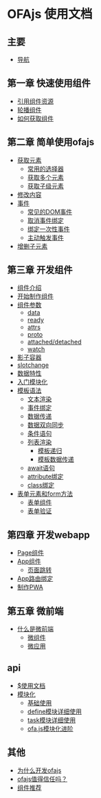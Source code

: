 # OFAjs 使用文档

## 主要
* [导航](docs/guide.md)

## 第一章 快速使用组件
* [引用组件资源](docs/chapter1/guide.md)
* [轮播组件](docs/chapter1/smpl.md)
* [如何获取组件](docs/chapter1/howtoget.md)

## 第二章 简单使用ofajs
* [获取元素](docs/chapter2/getEle.md)
    * [常用的选择器](docs/chapter2/selector.md)
    * [获取多个元素](docs/chapter2/getAllEle.md)
    * [获取子级元素](docs/chapter2/getChildEle.md)
* [修改内容](docs/chapter2/content.md)
* [事件](docs/chapter2/bindEvent.md)
    * [常见的DOM事件](docs/chapter2/commonEvent.md)
    * [取消事件绑定](docs/chapter2/unbindEvent.md)
    * [绑定一次性事件](docs/chapter2/onceEvent.md)
    * [主动触发事件](docs/chapter2/triggerEvent.md)
* [增删子元素](docs/chapter2/modifyChilds.md)

## 第三章 开发组件
* [组件介绍](docs/chapter3/introduce.md)
* [开始制作组件](docs/chapter3/init.md)
* [组件参数](docs/chapter3/comp_option.md)
    * [data](docs/chapter3/comp_option_data.md)
    * [ready](docs/chapter3/comp_option_ready.md)
    * [attrs](docs/chapter3/comp_option_attrs.md)
    * [proto](docs/chapter3/comp_option_proto.md)
    * [attached/detached](docs/chapter3/comp_option_attached.md)
    * [watch](docs/chapter3/comp_option_watch.md)
* [影子容器](docs/chapter3/shadow.md)
* [slotchange](docs/chapter3/slotchange.md)
* [数据特性](docs/chapter3/data_charac.md)
* [入门模块化](docs/chapter3/drill_start.md)
* [模板语法](docs/chapter3/temp_render.md)
    * [文本渲染](docs/chapter3/temp_render_text.md)
    * [事件绑定](docs/chapter3/temp_render_bindevent.md)
    * [数据传递](docs/chapter3/temp_render_prop.md)
    * [数据双向同步](docs/chapter3/temp_render_sync.md)
    * [条件语句](docs/chapter3/temp_render_if.md)
    * [列表渲染](docs/chapter3/temp_render_fill.md)
        * [模板递归](docs/chapter3/temp_render_fill_recursion.md)
        * [模板数据传递](docs/chapter3/temp_render_fill_item.md)
    * [await语句](docs/chapter3/temp_render_await.md)
    * [attribute绑定](docs/chapter3/temp_render_attr.md)
    * [class绑定](docs/chapter3/temp_render_class.md)
* [表单元素和form方法](docs/chapter3/form_ele.md)
    * [表单组件](docs/chapter3/form_comp.md)
    * [表单验证](docs/chapter3/form_comp_verify.md)
    <!-- * [表单数据](docs/chapter3/form_data.md) -->

## 第四章 开发webapp
* [Page组件](docs/chapter4/page.md)
* [App组件](docs/chapter4/app.md)
    * [页面跳转](docs/chapter4/pageto.md)
* [App路由绑定](docs/chapter4/bind_address.md)
* [制作PWA](docs/chapter4/create_pwa.md)
<!-- * [自定义页面切换动画]() -->

## 第五章 微前端
* [什么是微前端](docs/chapter5/micro_frontend.md)
    * [微组件]()
    * [微应用]()

## api
* [$使用文档](docs/other/xhear_docs.md)
* [模块化](docs/drill/guide.md)
    * [基础使用](docs/drill/base_use.md)
    * [define模块详细使用](docs/drill/define.md)
    * [task模块详细使用](docs/drill/task.md)
    * [ofa.js模块化进阶](docs/drill/more.md)
<!-- * [模板语法]()
* [数据同步]()
* [默认组件]() -->

## 其他
* [为什么开发ofajs](docs/other/why_create_ofajs.md)
* [ofajs值得信任吗？](docs/other/believe_in_ofajs.md)
* [组件推荐](docs/other/comp_recom.md)
    <!-- * [辅助开发型组件]()
        * [文档型组件]()
        * [调试型组件]()
    * [应用组件推荐]() -->